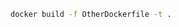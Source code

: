 [
  id: docker-build-alternative-file
  tags:
    - a
    - b
    - c
  locations:
]: #

````bash
docker build -f OtherDockerfile -t .
````
